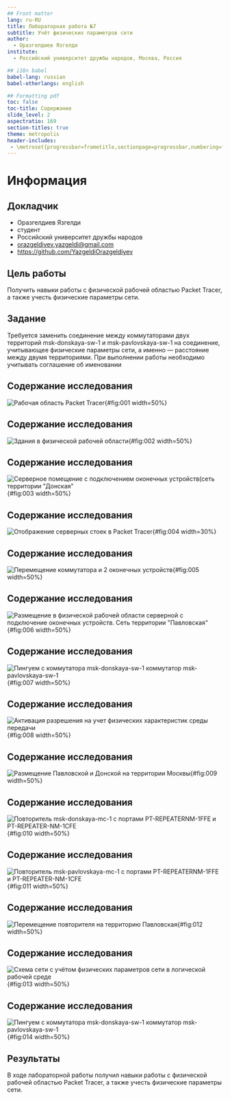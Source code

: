 ```yaml
---
## Front matter
lang: ru-RU
title: Лабораторная работа №7
subtitle: Учёт физических параметров сети
author:
  - Оразгелдиев Язгелди
institute:
  - Российский университет дружбы народов, Москва, Россия

## i18n babel
babel-lang: russian
babel-otherlangs: english

## Formatting pdf
toc: false
toc-title: Содержание
slide_level: 2
aspectratio: 169
section-titles: true
theme: metropolis
header-includes:
 - \metroset{progressbar=frametitle,sectionpage=progressbar,numbering=fraction}
---
```


# Информация

## Докладчик

  * Оразгелдиев Язгелди
  * студент
  * Российский университет дружбы народов
  * [orazgeldiyev.yazgeldi@gmail.com](mailto:orazgeldiyev.yazgeldi@gmail.com)
  * <https://github.com/YazgeldiOrazgeldiyev>

## Цель работы

Получить навыки работы с физической рабочей областью Packet Tracer, а также учесть физические параметры сети.

## Задание

Требуется заменить соединение между коммутаторами двух территорий msk-donskaya-sw-1 и msk-pavlovskaya-sw-1 на соединение, учитывающее физические параметры сети, а именно — расстояние между двумя
территориями. При выполнении работы необходимо учитывать соглашение об именовании

## Содержание исследования

![Рабочая область Packet Tracer](image/1.jpg){#fig:001 width=50%}

## Содержание исследования

![Здания в физической рабочей области](image/2.jpg){#fig:002 width=50%}

## Содержание исследования

![Серверное помещение с подключением оконечных устройств(сеть территории "Донская"](image/3.jpg){#fig:003 width=50%}

## Содержание исследования

![Отображение серверных стоек в Packet Tracer](image/4.jpg){#fig:004 width=30%}

## Содержание исследования

![Перемещение коммутатора и 2 оконечных устройств](image/6.jpg){#fig:005 width=50%}

## Содержание исследования

![Размещение в физической рабочей области серверной с подключение оконечных устройств. Сеть территории "Павловская"](image/5.jpg){#fig:006 width=50%}

## Содержание исследования

![Пингуем с коммутатора msk-donskaya-sw-1 коммутатор msk-pavlovskaya-sw-1](image/7.jpg){#fig:007 width=50%}

## Содержание исследования

![Активация разрешения на учет физических характеристик среды передачи](image/8.jpg){#fig:008 width=50%}

## Содержание исследования

![Размещение Павловской и Донской на территории Москвы](image/9.jpg){#fig:009 width=50%}

## Содержание исследования

![Повторитель msk-donskaya-mc-1 с портами PT-REPEATERNM-1FFE и PT-REPEATER-NM-1CFE](image/11.jpg){#fig:010 width=50%}

## Содержание исследования

![Повторитель msk-pavlovskaya-mc-1 с портами PT-REPEATERNM-1FFE и PT-REPEATER-NM-1CFE](image/12.jpg){#fig:011 width=50%}

## Содержание исследования

![Перемещение повторителя на территорию Павловская](image/13.jpg){#fig:012 width=50%}

## Содержание исследования

![Схема сети с учётом физических параметров сети в логической рабочей среде](image/14.jpg){#fig:013 width=50%}

## Содержание исследования

![Пингуем с коммутатора msk-donskaya-sw-1 коммутатор msk-pavlovskaya-sw-1](image/7.jpg){#fig:014 width=50%}

## Результаты

В ходе лабораторной работы получил навыки работы с физической рабочей областью Packet Tracer, а также учесть физические параметры сети.

